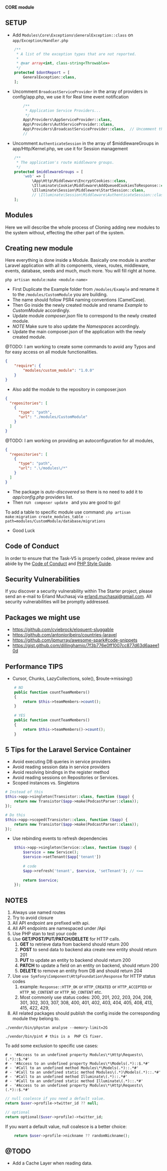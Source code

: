 **CORE module**

## SETUP
  - Add ``Modules\Core\Exceptions\GeneralException::class`` on ``app/Exception/Handler.php``
```php
    /**
     * A list of the exception types that are not reported.
     *
     * @var array<int, class-string<Throwable>>
     */
    protected $dontReport = [
        GeneralException::class,
    ];
```

  - Uncomment `BroadcastServiceProvider` in the array of providers in config/app.php,
we use it for Real time event notification

```php
        /**
         * Application Service Providers...
         */
        App\Providers\AppServiceProvider::class,
        App\Providers\AuthServiceProvider::class,
        App\Providers\BroadcastServiceProvider::class,  // Uncomment this line
        //
```

  - Uncomment `AuthenticateSession` in the array of $middlewareGroups in app/Http/Kernel.php,
we use it for Session management

```php
    /**
     * The application's route middleware groups.
     */
    protected $middlewareGroups = [
        'web' => [
            \App\Http\Middleware\EncryptCookies::class,
            \Illuminate\Cookie\Middleware\AddQueuedCookiesToResponse::class,
            \Illuminate\Session\Middleware\StartSession::class,
            // \Illuminate\Session\Middleware\AuthenticateSession::class, // Uncomment this line
    ];
```


## Modules

Here we will describe the whole process of Cloning adding new modules to the system without,
effecting the other part of the system.

## Creating new module

Here everything is done inside a Module. 
Basically one module is another Laravel application with all its components, views, 
routes, middleware, events, database, seeds and much, much more. 
You will fill right at home.


`php artisan module:make <module-name>`

  - First Duplicate the Example folder from  ``` /modules/Example ``` and rename it to the ```/modules/CustomModule``` you are building.
  - The name should follow PSR4 naming conventions (CamelCase).
  - Then Go inside the newly created module and rename *Example* to *CustomModule* accordingly.
  - Update module *composer.json* file to correspond to the newly created module.
  - *NOTE* Make sure to also update the *Namespaces* accordingly.
  - Update the main composer.json of the application with the newly created module.

@TODO: I am working to create some commands to avoid any Typos and for easy access on all module functionalities.

```json
{
    "require": {
        "modules/custom_module": "1.0.0"
    }
}
```
- Also add the module to the repository in composer.json
```json
{
  "repositories": [
    {
      "type": "path",
      "url": "./modules/CustomModule"
    }
  ]
}
```

@TODO: I am working on providing an autoconfiguration for all modules,

```json
{
  "repositories": [
    {
      "type": "path",
      "url": ".\/modules\/*"
    }
  ]
}
 ```

  - The package is *auto-discovered* so there is no need to add it to *app/config.php* providers list.
  - Then run ````  composer update  ```` and you are good to go!

To add a table to specific module use command:
``php artisan make:migration create_modules_table --path=modules/CustomModule/database/migrations``

- Good Luck

## Code of Conduct

In order to ensure that the Task-V5 is properly coded, 
please review and abide by the [Code of Conduct](https://cloud.draft2017.com/index.php/s/BTQiKmgMTPDTAtg) and [PHP Style Guide](https://cloud.draft2017.com/index.php/s/WB7TrcaSZJPTgKz).

## Security Vulnerabilities

If you discover a security vulnerability within The Starter project, please send an e-mail to Erland Muchasaj via [erland.muchasaj@gmail.com](mailto:erland.muchasaj@gmail.com).
All security vulnerabilities will be promptly addressed.

## Packages we might use

  - https://github.com/cviebrock/eloquent-sluggable
  - https://github.com/antonioribeiro/countries-laravel
  - https://github.com/jpmurray/awesome-spark#code-snippets
  - https://gist.github.com/dillinghamio/7f3b776e0ff1007cc877d63d6aaee10d

## Performance TIPS

- Cursor, Chunks, LazyCollections, sole(), $route->missing()
```php
    # NO
    public function countTeamMembers()
    {
        return $this->teamMembers->count();
    }
    
    # YES
    public function countTeamMembers()
    {
        return $this->teamMembers()->count();
    }
```

## 5 Tips for the Laravel Service Container

  - Avoid executing DB queries in service providers
  - Avoid reading session data in service providers
  - Avoid resolving bindings in the register method
  - Avoid reading sessions on Repositories or Services.
  - Scoped instances vs. Singletons

```php
# Instead of this
$this->app->singleton(Transistor::class, function ($app) {
    return new Transistor($app->make(PodcastParser::class));
});

# Do this 
$this->app->scoped(Transistor::class, function ($app) {
    return new Transistor($app->make(PodcastParser::class));
}); 

```

 - Use rebinding events to refresh dependencies
```php
    $this->app->singleton(Service::class, function ($app) {
        $service = new Service();
        $service->setTenant($app['tenant'])
        
        # code
        $app->refresh('tenant', $service, 'setTenant'); // <==
        
        return $service;
    });
```


## NOTES
1. Always use named routes
2. Try to avoid closure
3. All API endpoint are prefixed with api.
4. All API endpoints are namespaced under /Api
5. Use PHP stan to test your code 
6. Use **GET/POST/PUT/PATCH/DELETE** for HTTP calls.
   1. **GET** to retrieve data from backend should return 200
   2. **POST** to send data to backend aka create new entity should return 201
   3. **PUT** to update an entity to backend should return 200
   4. **PATCH** to update a field on an entity on backend, should return 200
   5. **DELETE** to remove an entity from DB and should return 204
7. Use ``use Symfony\Component\HttpFoundation\Response`` for HTTP status codes
   1. example: `Response::HTTP_OK` or `HTTP_CREATED` or `HTTP_ACCEPTED` or `HTTP_NO_CONTENT` or `HTTP_NO_CONTENT` etc.
   2. Most commonly use status codes: 200, 201, 202, 203, 204, 208, 301, 302, 303, 307, 308, 400, 401, 402, 403, 404, 405, 408, 413, 415, 422, 429,
8. All related packages should publish the config inside the corresponding module they belong to.

```
./vendor/bin/phpstan analyse --memory-limit=2G
```

```
./vendor/bin/pint # this is a  PHP CS fixer.
```

To add some exclusion to specific use cases:
```text
# - '#Access to an undefined property Modules\*\Http\Requests\(.*)::$.*#'
# - '#Access to an undefined property Modules\*\Models(.*)::$.*#'
# - '#Call to an undefined method Modules\*\Models(.*)::.*#'
# - '#Call to an undefined static method Modules\(.*)\Models(.*)::.*#'
# - '#Call to an undefined method Illuminate\(.*)::.*#'
# - '#Call to an undefined static method Illuminate\(.*)::.*#'
# - '#Access to an undefined property Modules\*\Http\Requests\(.*)::$.*#'
```

```php
// null coalesce if you need a default value.
return $user->profile->twitter_id ?? null;

// optional
return optional($user->profile)->twitter_id;
```

If you want a default value, null coalesce is a better choice:

```php
    return $user->profile->nickname ?? randomNickname();
```

## @TODO
- Add a Cache Layer when reading data.
